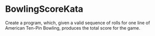 # BowlingScoreKata
Create a program, which, given a valid sequence of rolls for one line of American Ten-Pin Bowling, produces the total score for the game.
